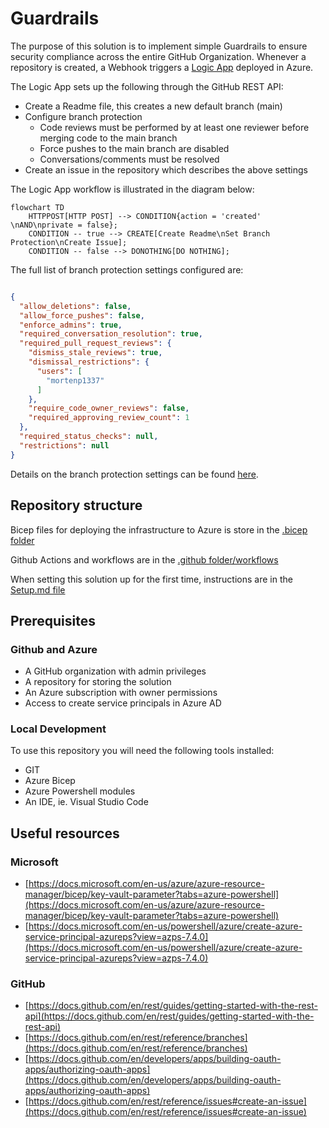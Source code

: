 # Guardrails

The purpose of this solution is to implement simple Guardrails to ensure security compliance across the entire GitHub Organization. Whenever a repository is created, a Webhook triggers a [Logic App](https://docs.microsoft.com/en-us/azure/logic-apps/) deployed in Azure.

The Logic App sets up the following through the GitHub REST API:

- Create a Readme file, this creates a new default branch (main)
- Configure branch protection
  - Code reviews must be performed by at least one reviewer before merging code to the main branch
  - Force pushes to the main branch are disabled
  - Conversations/comments must be resolved
- Create an issue in the repository which describes the above settings

The Logic App workflow is illustrated in the diagram below:

```mermaid
flowchart TD
    HTTPPOST[HTTP POST] --> CONDITION{action = 'created' \nAND\nprivate = false};
    CONDITION -- true --> CREATE[Create Readme\nSet Branch Protection\nCreate Issue];
    CONDITION -- false --> DONOTHING[DO NOTHING];
```

The full list of branch protection settings configured are:

```json

{
  "allow_deletions": false,
  "allow_force_pushes": false,
  "enforce_admins": true,
  "required_conversation_resolution": true,
  "required_pull_request_reviews": {
    "dismiss_stale_reviews": true,
    "dismissal_restrictions": {
      "users": [
        "mortenp1337"
      ]
    },
    "require_code_owner_reviews": false,
    "required_approving_review_count": 1
  },
  "required_status_checks": null,
  "restrictions": null
}

```

Details on the branch protection settings can be found [here](https://docs.github.com/en/rest/reference/branches#update-branch-protection).

## Repository structure

Bicep files for deploying the infrastructure to Azure is store in the [.bicep folder](./.bicep)

Github Actions and workflows are in the [.github folder/workflows](./.github/workflows)

When setting this solution up for the first time, instructions are in the [Setup.md file](./setup/Setup.md)

## Prerequisites

### Github and Azure

- A GitHub organization with admin privileges
- A repository for storing the solution
- An Azure subscription with owner permissions
- Access to create service principals in Azure AD

### Local Development

To use this repository you will need the following tools installed:

- GIT
- Azure Bicep
- Azure Powershell modules
- An IDE, ie. Visual Studio Code

## Useful resources

### Microsoft

- [https://docs.microsoft.com/en-us/azure/azure-resource-manager/bicep/key-vault-parameter?tabs=azure-powershell](https://docs.microsoft.com/en-us/azure/azure-resource-manager/bicep/key-vault-parameter?tabs=azure-powershell)
- [https://docs.microsoft.com/en-us/powershell/azure/create-azure-service-principal-azureps?view=azps-7.4.0](https://docs.microsoft.com/en-us/powershell/azure/create-azure-service-principal-azureps?view=azps-7.4.0)

### GitHub

- [https://docs.github.com/en/rest/guides/getting-started-with-the-rest-api](https://docs.github.com/en/rest/guides/getting-started-with-the-rest-api)
- [https://docs.github.com/en/rest/reference/branches](https://docs.github.com/en/rest/reference/branches)
- [https://docs.github.com/en/developers/apps/building-oauth-apps/authorizing-oauth-apps](https://docs.github.com/en/developers/apps/building-oauth-apps/authorizing-oauth-apps)
- [https://docs.github.com/en/rest/reference/issues#create-an-issue](https://docs.github.com/en/rest/reference/issues#create-an-issue)
